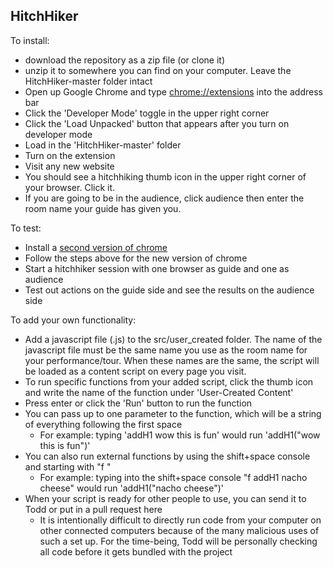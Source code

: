 HitchHiker
---

To install: 
- download the repository as a zip file (or clone it)
- unzip it to somewhere you can find on your computer. Leave the HitchHiker-master folder intact
- Open up Google Chrome and type [chrome://extensions](chrome://extensions) into the address bar
- Click the 'Developer Mode' toggle in the upper right corner
- Click the 'Load Unpacked' button that appears after you turn on developer mode
- Load in the 'HitchHiker-master' folder
- Turn on the extension
- Visit any new website
- You should see a hitchhiking thumb icon in the upper right corner of your browser. Click it.
- If you are going to be in the audience, click audience then enter the room name your guide has given you.

To test:
- Install a [second version of chrome](https://www.google.com/chrome/canary/)
- Follow the steps above for the new version of chrome
- Start a hitchhiker session with one browser as guide and one as audience
- Test out actions on the guide side and see the results on the audience side

To add your own functionality:
- Add a javascript file (.js) to the src/user_created folder. The name of the javascript file must be the same name you use as the room name for your performance/tour. When these names are the same, the script will be loaded as a content script on every page you visit.
- To run specific functions from your added script, click the thumb icon and write the name of the function under 'User-Created Content'
- Press enter or click the 'Run' button to run the function
- You can pass up to one parameter to the function, which will be a string of everything following the first space
    - For example: typing 'addH1 wow this is fun' would run 'addH1("wow this is fun")'
- You can also run external functions by using the shift+space console and starting with "f "
    - For example: typing into the shift+space console "f addH1 nacho cheese" would run 'addH1("nacho cheese")'
- When your script is ready for other people to use, you can send it to Todd or put in a pull request here
    - It is intentionally difficult to directly run code from your computer on other connected computers because of the many malicious uses of such a set up. For the time-being, Todd will be personally checking all code before it gets bundled with the project
